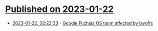 # [Published on 2023-01-22](index.md)

* [2023-01-22, 02:22:33](https://news.ycombinator.com/item?id=34473500) - [Google Fuchsia OS team affected by layoffs](https://9to5google.com/2023/01/21/fuchsia-area-120-google-layoffs/)
